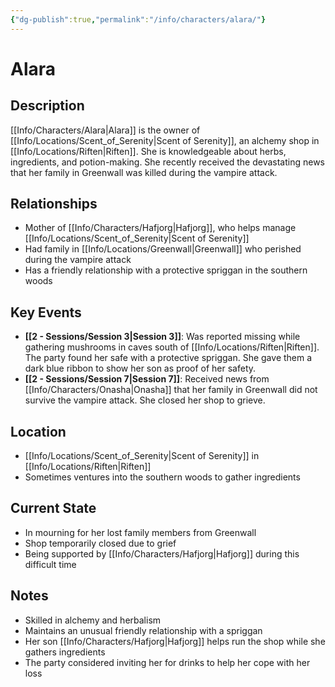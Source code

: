 ```yaml
---
{"dg-publish":true,"permalink":"/info/characters/alara/"}
---
```


# Alara

## Description
[[Info/Characters/Alara\|Alara]] is the owner of [[Info/Locations/Scent_of_Serenity\|Scent of Serenity]], an alchemy shop in [[Info/Locations/Riften\|Riften]]. She is knowledgeable about herbs, ingredients, and potion-making. She recently received the devastating news that her family in Greenwall was killed during the vampire attack.

## Relationships
- Mother of [[Info/Characters/Hafjorg\|Hafjorg]], who helps manage [[Info/Locations/Scent_of_Serenity\|Scent of Serenity]]
- Had family in [[Info/Locations/Greenwall\|Greenwall]] who perished during the vampire attack
- Has a friendly relationship with a protective spriggan in the southern woods

## Key Events
- **[[2 -  Sessions/Session 3\|Session 3]]**: Was reported missing while gathering mushrooms in caves south of [[Info/Locations/Riften\|Riften]]. The party found her safe with a protective spriggan. She gave them a dark blue ribbon to show her son as proof of her safety.
- **[[2 -  Sessions/Session 7\|Session 7]]**: Received news from [[Info/Characters/Onasha\|Onasha]] that her family in Greenwall did not survive the vampire attack. She closed her shop to grieve.

## Location
- [[Info/Locations/Scent_of_Serenity\|Scent of Serenity]] in [[Info/Locations/Riften\|Riften]]
- Sometimes ventures into the southern woods to gather ingredients

## Current State
- In mourning for her lost family members from Greenwall
- Shop temporarily closed due to grief
- Being supported by [[Info/Characters/Hafjorg\|Hafjorg]] during this difficult time

## Notes
- Skilled in alchemy and herbalism
- Maintains an unusual friendly relationship with a spriggan
- Her son [[Info/Characters/Hafjorg\|Hafjorg]] helps run the shop while she gathers ingredients
- The party considered inviting her for drinks to help her cope with her loss